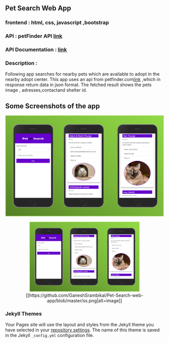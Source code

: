 ## Pet Search Web App 


### frontend : html, css, javascript ,bootstrap
### API : petFinder API [link](https://www.petfinder.com/developers/api-key)
### API Documentation : [link](https://www.petfinder.com/developers/api-docs) 




### Description :

Following app searches for nearby pets which are available to adopt in the nearby adopt center. This app uses an api from petfinder.com[link](https://www.petfinder.com) ,which in response return data in json format.
The fetched result shows the pets image , adresses,contactand shelter id.

## Some Screenshots of the app
![Image](https://github.com/GaneshSrambikal/Pet-Search-web-app/blob/master/ss.png)
<p align="center">
  <img src="https://github.com/GaneshSrambikal/Pet-Search-web-app/blob/master/ss.png" width="350" title="hover text">
  [[https://github.com/GaneshSrambikal/Pet-Search-web-app/blob/master/ss.png|alt=image]]
</p>










### Jekyll Themes

Your Pages site will use the layout and styles from the Jekyll theme you have selected in your [repository settings](https://github.com/GaneshSrambikal/Pet-Search-web-app/settings). The name of this theme is saved in the Jekyll `_config.yml` configuration file.
